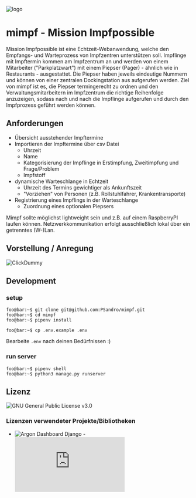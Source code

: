 
![logo](https://user-images.githubusercontent.com/20563761/111907089-176f7b00-8a54-11eb-832a-7d3a595bcb03.png)
# mimpf - Mission Impfpossible

Mission Impfpossible ist eine Echtzeit-Webanwendung, welche den Empfangs- und Warteprozess von Impfzentren unterstützen soll. Impflinge mit Impftermin kommen am Impfzentrum an und werden von einem Mitarbeiter ("Parkplatzwart") mit einem Piepser (Pager) - ähnlich wie in Restaurants - ausgestattet. Die Piepser haben jeweils eindeutige Nummern und können von einer zentralen Dockingstation aus aufgerufen werden. Ziel von mimpf ist es, die Piepser termingerecht zu ordnen und den Verwaltungsmitarbeitern im Impfzentrum die richtige Reihenfolge anzuzeigen, sodass nach und nach die Impflinge aufgerufen und durch den Impfprozess geführt werden können.

## Anforderungen
- Übersicht ausstehender Impftermine
- Importieren der Impftermine über csv Datei
  - Uhrzeit
  - Name
  - Kategorisierung der Impflinge in Erstimpfung, Zweitimpfung und Frage/Problem
  - Impfstoff
- dynamische Warteschlange in Echtzeit
  - Uhrzeit des Termins gewichtiger als Ankunftszeit
  - "Vorziehen" von Personen (z.B. Rollstuhlfahrer, Krankentransporte)
- Registrierung eines Impflings in der Warteschlange
  - Zuordnung eines optionalen Piepsers

Mimpf sollte möglichst lightweight sein und z.B. auf einem RaspberryPI laufen können. Netzwerkkommunikation erfolgt ausschließlich lokal über ein getrenntes (W-)Lan.

## Vorstellung / Anregung
![ClickDummy](https://user-images.githubusercontent.com/20563761/111907138-54d40880-8a54-11eb-99a9-933300650a51.png)

## Development
### setup

```console
foo@bar:~$ git clone git@github.com:PSandro/mimpf.git
foo@bar:~$ cd mimpf
foo@bar:~$ pipenv install
```
```console
foo@bar:~$ cp .env.example .env
```
Bearbeite `.env` nach deinen Bedürfnissen :)


### run server

```console
foo@bar:~$ pipenv shell
foo@bar:~$ python3 manage.py runserver
```

## Lizenz
![GNU General Public License v3.0](LICENSE)

### Lizenzen verwendeter Projekte/Bibliotheken
- ![Argon Dashboard Django](https://github.com/creativetimofficial/argon-dashboard-django) - ![MIT](https://github.com/creativetimofficial/argon-dashboard-django/blob/master/LICENSE.md)